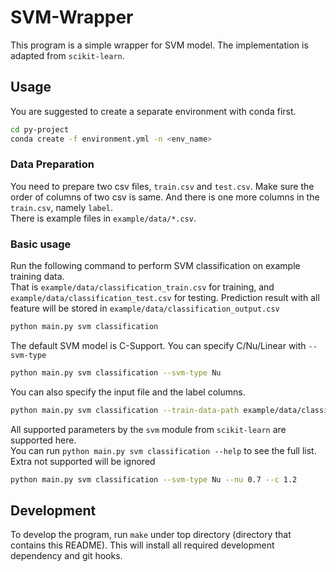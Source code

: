 # SVM-Wrapper

This program is a simple wrapper for SVM model. The implementation is adapted from `scikit-learn`.

## Usage

You are suggested to create a separate environment with conda first.

```sh
cd py-project
conda create -f environment.yml -n <env_name>
```

### Data Preparation

You need to prepare two csv files, `train.csv` and `test.csv`. Make sure the order of columns of two csv is same. And there is one more columns in the `train.csv`, namely `label`.  
There is example files in `example/data/*.csv`.

### Basic usage


Run the following command to perform SVM classification on example training data.  
That is `example/data/classification_train.csv` for training, and `example/data/classification_test.csv` for testing.  Prediction result with all feature will be stored in `example/data/classification_output.csv`

```sh
python main.py svm classification
```


The default SVM model is C-Support. You can specify C/Nu/Linear with `--svm-type`

```sh
python main.py svm classification --svm-type Nu 
```

You can also specify the input file and the label columns.

```sh
python main.py svm classification --train-data-path example/data/classification.csv
```

All supported parameters by the `svm` module from `scikit-learn` are supported here.  
You can run `python main.py svm classification --help` to see the full list.  
Extra not supported will be ignored

```sh
python main.py svm classification --svm-type Nu --nu 0.7 --c 1.2
```

## Development

To develop the program, run `make` under top directory (directory that contains this README). This will install all required development dependency and git hooks.

